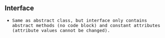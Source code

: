 ## Interface

- <samp>Same as abstract class, but interface only contains abstract methods (no code block) and constant attributes (attribute values cannot be changed).<samp>

